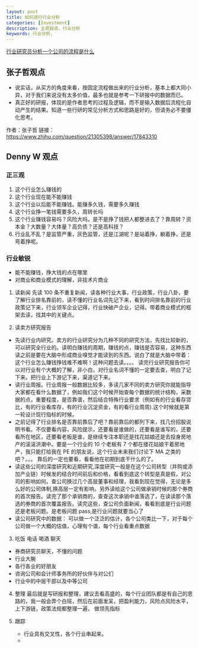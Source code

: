 ```yaml
---
layout: post
title: 如何进行行业分析
categories: [Investment]
description: 主观投资，行业分析
keywords: 行业分析,
---
```


[行业研究员分析一个公司的流程是什么](https://www.zhihu.com/question/21305398)

## 张子哲观点

- 说实话，从买方的角度来看，按固定流程做出来的行业分析，基本上都大同小异，对于我们来说没有太多价值，最多也就是参考一下研报中的数据而已。
- 真正好的研报，体现的是作者思考的过程及逻辑，而不是输入数据后流程化自动产生的结果。知道一些行研的常见分析方式和思路是好的，但请务必不要僵化思考。

作者：张子哲
链接：https://www.zhihu.com/question/21305398/answer/17843310

## Denny W 观点

### 正三观

1. 这个行业怎么赚钱的
2. 这个行业现在能不能赚钱
3. 这个行业以后能不能赚钱。能赚多久钱，需要多久赚钱
4. 这个行业挣一笔钱需要多久，周转长吗
5. 这个行业赚钱容易吗？风险大吗，是不是挣了钱把人都整进去了？靠周转？资本金？大数量？大体量？高负债？还是高科技？
6. 行业乱不乱？是监管严重，灰色监管，还是江湖呢？是站着挣，躺着挣，还是弯着挣呢。

### 行业敏锐

- 能不能赚钱，挣大钱的点在哪里
- 对商业和商业模式的理解，非技术片商业

1. 读新闻
   先读 100 条不重复新闻，读各种行业大事，行业政策，行业八卦，要了解行业排名靠前的，读不懂的行业名词先记下来，看到时间排名靠前的行业政策记下来，行业领军企业记得，行业快破产企业，记得。带着商业模式的框架去读，找其中的关键点。

2. 读卖方研究报告

- 先读行业内研究。卖方的行业研究分为几种不同的研究方法，先找比较新的，可以研究全行业的。读明白赚钱的周期，赚钱的点，赚钱是否容易，这种东西读之前是要在大脑中形成商业嗅觉才能读到的东西。说白了就是大脑中带着：这个行业怎么赚钱挣钱难不难啊！这种问题去读。。。。 读完行业研究报告你可以对行业有个大概的了解，非小白，对行业名词不懂的一定要去查，明白了记下来。把行业上下游记下来，渠道记下来。
- 读行业周报。行业周报一般数据比较多，多读几家不同的卖方研究你就能指导大家都在看什么数据了，例如我们这个时候开始查每个数据的统计结构，采数据的点，重要程度，是否靠谱，然后结合特殊行业要求（例如有的行业看存贷比，有的行业看库存，有的行业沉淀资金，有的看行业周周).这个时候就是第一轮设计现行指标的时候。
- 之前记得了行业排名是否靠前靠后了吧？靠前靠后的都列下来，找几份招股说明书看。不仅要看内容，风险提示，还要看是谁做的，还要看是谁写的，还要看所在地区，还要看老板是谁，是继续专注本职还是找花姑娘还是去投身房地产的滚滚洪潮中。要是一个行业的 10 个老板有 7 个都在搂花姑娘干着房地产，我只能打给我在 PE 的朋友说，这个行业未来我们讨论下 MA 之类的吧？。。。 靠后的一定也要看，看看他在初期到底干什么的了。
- 读这些公司的深度研究和近期研究,深度研究一般是在这个公司转型（并购或添加产业链）时候发的结合时间前后和价格，看看到底这个转型是真是假，对公司的影响如何。查公司换过几个高层董事和经理，我看到现在觉得，无论是多么好的公司体制,换高层一定有影响，另外读给这个公司做承销时候的那个券商的首次报告。读完了那个承销商的，查查这次承销中谁落选了，在读读那个落选的券商的首次覆盖报告。读完这些，查公司负面新闻，看看到底是行业问题还是老板问题。是老板问题 pass,是行业问题就要当心了
- 读公司研究中的数据： 可以做一个泛泛的估计，各个公司类比一下，对于每个公司做一个大概的估值，心理有个谱，每个行业看重点数据

3. 吃饭 电话 喝酒 聊天

- 券商研究员聊天，不懂的问题
- 行业大腕
- 各行各业的好朋友
- 咨询公司和会计师事务所的好伙伴与对公们
- 行业中的中层干部以及中等公司

4. 整理
最后就是写研报和整理，建议去看高盛的，每个行业团队都是有自己的思路的，我一般会弄个白班，然后在前面发呆，把盈利能力，风险点风险水平，上下游链，政策法规都整理一遍，
做领先指标

5. 跟踪
   - 行业具有交叉性，各个行业串起来。
   -
